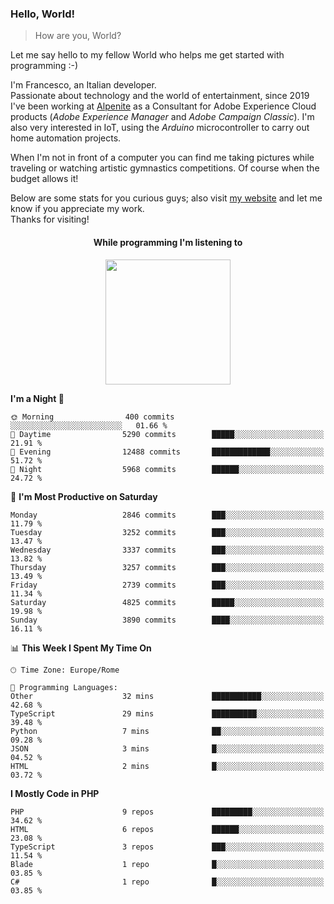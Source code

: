 ### Hello, World!

> How are you, World?

Let me say hello to my fellow World who helps me get started with programming :-)

I'm Francesco, an Italian developer.  
Passionate about technology and the world of entertainment, since 2019 I've been working at [Alpenite](https://www.alpenite.com) as a Consultant for Adobe Experience Cloud products (*Adobe Experience Manager* and *Adobe Campaign Classic*). I'm also very interested in IoT, using the *Arduino* microcontroller to carry out home automation projects.

When I'm not in front of a computer you can find me taking pictures while traveling or watching artistic gymnastics competitions. Of course when the budget allows it!

Below are some stats for you curious guys; also visit [my website](https://www.francescorega.eu) and let me know if you appreciate my work.  
Thanks for visiting!

<div align="center">
  <h4>While programming I'm listening to</h4>
  <a href="https://apps.francescorega.eu/now-playing/11147232609" target="_blank"><img src="https://apps.francescorega.eu/now-playing/11147232609" width="200"></a>
</div>

<!--START_SECTION:waka-->
**I'm a Night 🦉** 

```text
🌞 Morning                400 commits         ░░░░░░░░░░░░░░░░░░░░░░░░░   01.66 % 
🌆 Daytime                5290 commits        █████░░░░░░░░░░░░░░░░░░░░   21.91 % 
🌃 Evening                12488 commits       █████████████░░░░░░░░░░░░   51.72 % 
🌙 Night                  5968 commits        ██████░░░░░░░░░░░░░░░░░░░   24.72 % 
```
📅 **I'm Most Productive on Saturday** 

```text
Monday                   2846 commits        ███░░░░░░░░░░░░░░░░░░░░░░   11.79 % 
Tuesday                  3252 commits        ███░░░░░░░░░░░░░░░░░░░░░░   13.47 % 
Wednesday                3337 commits        ███░░░░░░░░░░░░░░░░░░░░░░   13.82 % 
Thursday                 3257 commits        ███░░░░░░░░░░░░░░░░░░░░░░   13.49 % 
Friday                   2739 commits        ███░░░░░░░░░░░░░░░░░░░░░░   11.34 % 
Saturday                 4825 commits        █████░░░░░░░░░░░░░░░░░░░░   19.98 % 
Sunday                   3890 commits        ████░░░░░░░░░░░░░░░░░░░░░   16.11 % 
```


📊 **This Week I Spent My Time On** 

```text
🕑︎ Time Zone: Europe/Rome

💬 Programming Languages: 
Other                    32 mins             ███████████░░░░░░░░░░░░░░   42.68 % 
TypeScript               29 mins             ██████████░░░░░░░░░░░░░░░   39.48 % 
Python                   7 mins              ██░░░░░░░░░░░░░░░░░░░░░░░   09.28 % 
JSON                     3 mins              █░░░░░░░░░░░░░░░░░░░░░░░░   04.52 % 
HTML                     2 mins              █░░░░░░░░░░░░░░░░░░░░░░░░   03.72 % 
```

**I Mostly Code in PHP** 

```text
PHP                      9 repos             █████████░░░░░░░░░░░░░░░░   34.62 % 
HTML                     6 repos             ██████░░░░░░░░░░░░░░░░░░░   23.08 % 
TypeScript               3 repos             ███░░░░░░░░░░░░░░░░░░░░░░   11.54 % 
Blade                    1 repo              █░░░░░░░░░░░░░░░░░░░░░░░░   03.85 % 
C#                       1 repo              █░░░░░░░░░░░░░░░░░░░░░░░░   03.85 % 
```




<!--END_SECTION:waka-->
